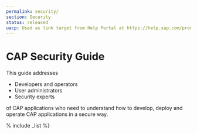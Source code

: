 ```yaml
---
permalink: security/
section: Security
status: released
uacp: Used as link target from Help Portal at https://help.sap.com/products/BTP/65de2977205c403bbc107264b8eccf4b/9186ed9ab00842e1a31309ff1be38792.html
---
```


# CAP Security Guide

This guide addresses

- Developers and operators
- User administrators
- Security experts

of CAP applications who need to understand how to develop, deploy and operate CAP applications in a secure way.

% include _list %}
